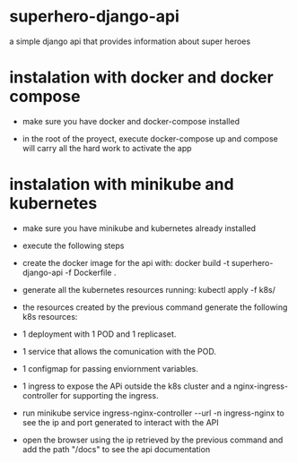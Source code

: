 # superhero-django-api

a simple django api that provides information about super heroes

# instalation with docker and docker compose

- make sure you have docker and docker-compose installed

- in the root of the proyect, execute docker-compose up and compose will carry all the hard work to activate the app

# instalation with minikube and kubernetes

- make sure you have minikube and kubernetes already installed

- execute the following steps

- create the docker image for the api with: docker build -t superhero-django-api -f Dockerfile .

- generate all the kubernetes resources running: kubectl apply -f k8s/

- the resources created by the previous command generate the following k8s resources: 

- 1 deployment with 1 POD and 1 replicaset.
- 1 service that allows the comunication with the POD.
- 1 configmap for passing enviornment variables. 
- 1 ingress to expose the APi outside the k8s cluster and a nginx-ingress-controller for supporting the ingress.

- run minikube service ingress-nginx-controller --url -n ingress-nginx to see the ip and port generated to interact with the API

- open the browser using the ip retrieved by the previous command and add the path "/docs" to see the api documentation